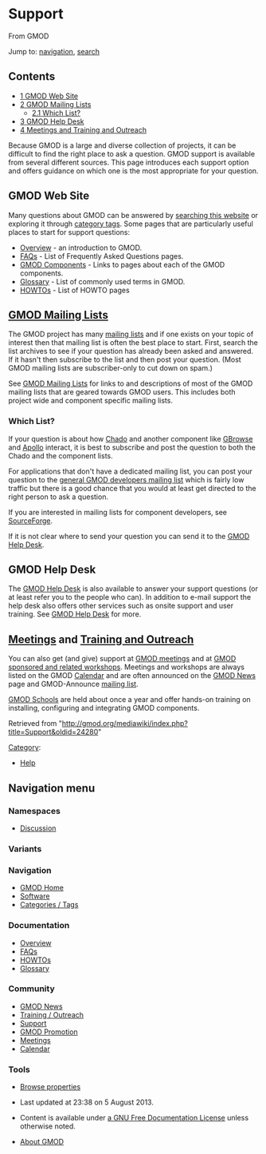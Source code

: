 









<span id="top"></span>







# <span dir="auto">Support</span>





From GMOD









Jump to: [navigation](#mw-navigation), [search](#p-search)











## Contents



- [<span class="tocnumber">1</span> <span class="toctext">GMOD Web
  Site</span>](#GMOD_Web_Site)
- [<span class="tocnumber">2</span> <span class="toctext">GMOD Mailing
  Lists</span>](#GMOD_Mailing_Lists)
  - [<span class="tocnumber">2.1</span> <span class="toctext">Which
    List?</span>](#Which_List.3F)
- [<span class="tocnumber">3</span> <span class="toctext">GMOD Help
  Desk</span>](#GMOD_Help_Desk)
- [<span class="tocnumber">4</span> <span class="toctext">Meetings and
  Training and Outreach</span>](#Meetings_and_Training_and_Outreach)





Because GMOD is a large and diverse collection of projects, it can be
difficult to find the right place to ask a question. GMOD support is
available from several different sources. This page introduces each
support option and offers guidance on which one is the most appropriate
for your question.

## <span id="GMOD_Web_Site" class="mw-headline">GMOD Web Site</span>

Many questions about GMOD can be answered by [searching this
website](Special:Search "Special:Search") or exploring it through
[category tags](Categories "Categories"). Some pages that are
particularly useful places to start for support questions:

- [Overview](Overview "Overview") - an introduction to GMOD.
- [FAQs](Category%3AFAQ "Category%3AFAQ") - List of Frequently Asked
  Questions pages.
- [GMOD Components](GMOD_Components "GMOD Components") - Links to pages
  about each of the GMOD components.
- [Glossary](Glossary "Glossary") - List of commonly used terms in GMOD.
- [HOWTOs](Category%3AHOWTO "Category%3AHOWTO") - List of HOWTO pages

## <span id="GMOD_Mailing_Lists" class="mw-headline">[GMOD Mailing Lists](GMOD_Mailing_Lists "GMOD Mailing Lists")</span>

The GMOD project has many [mailing
lists](GMOD_Mailing_Lists "GMOD Mailing Lists") and if one exists on
your topic of interest then that mailing list is often the best place to
start. First, search the list archives to see if your question has
already been asked and answered. If it hasn't then subscribe to the list
and then post your question. (Most GMOD mailing lists are
subscriber-only to cut down on spam.)

See [GMOD Mailing Lists](GMOD_Mailing_Lists "GMOD Mailing Lists") for
links to and descriptions of most of the GMOD mailing lists that are
geared towards GMOD users. This includes both project wide and component
specific mailing lists.

### <span id="Which_List.3F" class="mw-headline">Which List?</span>

If your question is about how
<a href="Chado" class="mw-redirect" title="Chado">Chado</a> and another
component like [GBrowse](GBrowse.1 "GBrowse") and
[Apollo](Apollo.1 "Apollo") interact, it is best to subscribe and post
the question to both the Chado and the component lists.

For applications that don't have a dedicated mailing list, you can post
your question to the
<a href="http://lists.sourceforge.net/mailman/listinfo/gmod-devel"
class="external text" rel="nofollow">general GMOD developers mailing
list</a> which is fairly low traffic but there is a good chance that you
would at least get directed to the right person to ask a question.

If you are interested in mailing lists for component developers, see
<a href="http://sourceforge.net/mail/?group_id=27707"
class="external text" rel="nofollow">SourceForge</a>.

If it is not clear where to send your question you can send it to the
[GMOD Help Desk](GMOD_Help_Desk "GMOD Help Desk").

## <span id="GMOD_Help_Desk" class="mw-headline">GMOD Help Desk</span>

The [GMOD Help Desk](GMOD_Help_Desk "GMOD Help Desk") is also available
to answer your support questions (or at least refer you to the people
who can). In addition to e-mail support the help desk also offers other
services such as onsite support and user training. See [GMOD Help
Desk](GMOD_Help_Desk "GMOD Help Desk") for more.

## <span id="Meetings_and_Training_and_Outreach" class="mw-headline">[Meetings](Meetings "Meetings") and [Training and Outreach](Training_and_Outreach "Training and Outreach")</span>

You can also get (and give) support at [GMOD
meetings](Meetings "Meetings") and at [GMOD sponsored and related
workshops](Training_and_Outreach "Training and Outreach"). Meetings and
workshops are always listed on the GMOD [Calendar](Calendar "Calendar")
and are often announced on the [GMOD News](GMOD_News "GMOD News") page
and GMOD-Announce [mailing
list](GMOD_Mailing_Lists "GMOD Mailing Lists").

[GMOD Schools](GMOD_Schools "GMOD Schools") are held about once a year
and offer hands-on training on installing, configuring and integrating
GMOD components.





Retrieved from
"<http://gmod.org/mediawiki/index.php?title=Support&oldid=24280>"







[Category](Special%3ACategories "Special%3ACategories"):

- [Help](Category%3AHelp "Category%3AHelp")















## Navigation menu









### Namespaces


- <span id="ca-talk"><a
  href="http://gmod.org/mediawiki/index.php?title=Talk:Support&amp;action=edit&amp;redlink=1"
  accesskey="t"
  title="Discussion about the content page [t]">Discussion</a></span>





### 

### Variants[](#)























<a href="Main_Page"
style="background-image: url(../images/GMOD-cogs.png);"
title="Visit the main page"></a>





### Navigation



- <span id="n-GMOD-Home">[GMOD Home](Main_Page)</span>
- <span id="n-Software">[Software](GMOD_Components)</span>
- <span id="n-Categories-.2F-Tags">[Categories /
  Tags](Categories)</span>







### Documentation



- <span id="n-Overview">[Overview](Overview)</span>
- <span id="n-FAQs">[FAQs](Category%3AFAQ)</span>
- <span id="n-HOWTOs">[HOWTOs](Category%3AHOWTO)</span>
- <span id="n-Glossary">[Glossary](Glossary)</span>







### Community



- <span id="n-GMOD-News">[GMOD News](GMOD_News)</span>
- <span id="n-Training-.2F-Outreach">[Training /
  Outreach](Training_and_Outreach)</span>
- <span id="n-Support">[Support](Support)</span>
- <span id="n-GMOD-Promotion">[GMOD Promotion](GMOD_Promotion)</span>
- <span id="n-Meetings">[Meetings](Meetings)</span>
- <span id="n-Calendar">[Calendar](Calendar)</span>







### Tools




- <span id="t-smwbrowselink"><a href="Special%3ABrowse/Support" rel="smw-browse">Browse properties</a></span>












- <span id="footer-info-lastmod">Last updated at 23:38 on 5 August
  2013.</span>
<!-- - <span id="footer-info-viewcount">311,714 page views.</span> -->
- <span id="footer-info-copyright">Content is available under
  <a href="http://www.gnu.org/licenses/fdl-1.3.html" class="external"
  rel="nofollow">a GNU Free Documentation License</a> unless otherwise
  noted.</span>

<!-- -->

- <span id="footer-places-about">[About
  GMOD](GMOD%3AAbout "GMOD%3AAbout")</span>

<!-- -->







